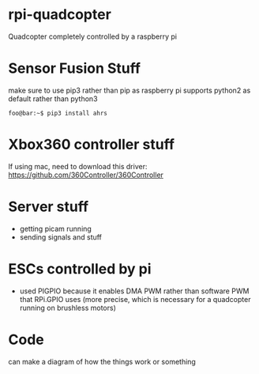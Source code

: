 # rpi-quadcopter
Quadcopter completely controlled by a raspberry pi

# Sensor Fusion Stuff
make sure to use pip3 rather than pip as raspberry pi supports python2 as default rather than python3
```console
foo@bar:~$ pip3 install ahrs
```
# Xbox360 controller stuff
If using mac, need to download this driver: https://github.com/360Controller/360Controller

# Server stuff
- getting picam running
- sending signals and stuff

# ESCs controlled by pi
- used PIGPIO because it enables DMA PWM rather than software PWM that RPi.GPIO uses (more precise, which is necessary for a quadcopter running on brushless motors)

# Code
can make a diagram of how the things work or something
